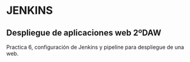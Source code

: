 # JENKINS
## Despliegue de aplicaciones web 2ºDAW 

Practica 6, configuración de Jenkins y pipeline para despliegue de una web.
